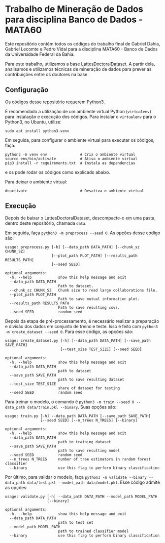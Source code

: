 # Trabalho de Mineração de Dados para disciplina Banco de Dados - MATA60
Este repositório contém todos os códigos do trabalho final de Gabriel Dahia, Gabriel Lecomte e Pedro Vidal para a disciplina MATA60 - Banco de Dados da Universidade Federal da Bahia.

Para este trabalho, utilizamos a base [LattesDoctoralDataset](https://github.com/thiagomagela/LattesDoctoralDataset). A partir dela, analisamos e utilizamos técnicas de mineração de dados para prever as contribuições entre os doutores na base.

## Configuração
Os códigos desse repositório requerem Python3.

É recomendado a utilização de um ambiente virtual Python (`virtualenv`) para instalação e execução dos códigos. Para instalar o `virtualenv` para o Python3, no Ubuntu, utilize:
```
sudo apt install python3-venv
```
Em seguida, para configurar o ambiente virtual para executar os códigos, faça:
```
python3 -m venv env               # Cria o ambiente virtual
source env/bin/activate           # Ativa o ambiente virtual
pip3 install -r requirements.txt  # Instala as dependencias
```
e os pode rodar os códigos como explicado abaixo.

Para deixar o ambiente virtual:
```
deactivate                        # Desativa o ambiente virtual
```

## Execução
Depois de baixar o LattesDoctoralDataset, descompacte-o em uma pasta, dentro deste repositório, chamada `data`.

Em seguida, faça `python3 -m preprocess --seed 0`. As opções desse código são:
```
usage: preprocess.py [-h] [--data_path DATA_PATH] [--chunk_sz CHUNK_SZ]
                     [--plot_path PLOT_PATH] [--results_path RESULTS_PATH]
                     [--seed SEED]

optional arguments:
  -h, --help            show this help message and exit
  --data_path DATA_PATH
                        Path to dataset.
  --chunk_sz CHUNK_SZ   Chunk size to read large collaborations file.
  --plot_path PLOT_PATH
                        Path to save mutual information plot.
  --results_path RESULTS_PATH
                        Path to save resulting csvs.
  --seed SEED           random seed
```

Depois da etapa de pré-processamento, é necessário realizar a preparação e divisão dos dados em conjunto de treino e teste. Isso é feito com `python3 -m create_dataset --seed 0`. Para esse código, as opções são:
```
usage: create_dataset.py [-h] [--data_path DATA_PATH] [--save_path SAVE_PATH]
                         [--test_size TEST_SIZE] [--seed SEED]

optional arguments:
  -h, --help            show this help message and exit
  --data_path DATA_PATH
                        path to dataset
  --save_path SAVE_PATH
                        path to save resulting dataset
  --test_size TEST_SIZE
                        share of dataset for testing
  --seed SEED           random seed
```

Para treinar o modelo, o comando é `python3 -m train --seed 0 --data_path data/train.pkl --binary`. Suas opções são:
```
usage: train.py [-h] --data_path DATA_PATH [--save_path SAVE_PATH]
                [--seed SEED] [--n_trees N_TREES] [--binary]

optional arguments:
  -h, --help            show this help message and exit
  --data_path DATA_PATH
                        path to training dataset
  --save_path SAVE_PATH
                        path to save resulting model
  --seed SEED           random seed
  --n_trees N_TREES     number of tree estimators in random forest classifier
  --binary              use this flag to perform binary classification
```

Por último, para validar o modelo, faça `python3 -m validate --binary --data_path data/test.pkl --model_path data/model.pkl`. Esse código admite as opções:
```
usage: validate.py [-h] --data_path DATA_PATH --model_path MODEL_PATH
                   [--binary]

optional arguments:
  -h, --help            show this help message and exit
  --data_path DATA_PATH
                        path to test set
  --model_path MODEL_PATH
                        path to trained classifier model
  --binary              use this flag to perform binary classification
```
